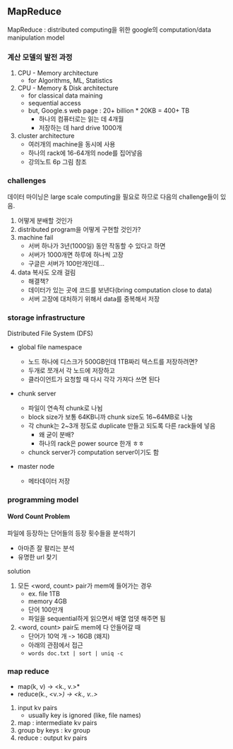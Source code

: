 ## MapReduce

MapReduce : distributed computing을 위한 google의 computation/data manipulation model

### 계산 모델의 발전 과정

1. CPU - Memory architecture
    * for Algorithms, ML, Statistics
1. CPU - Memory & Disk architecture
    * for classical data maining
    * sequential access
    * but, Google.s web page : 20+ billion * 20KB = 400+ TB
        * 하나의 컴퓨터로는 읽는 데 4개월
        * 저장하는 데 hard drive 1000개
1. cluster architecture
    * 여러개의 machine을 동시에 사용
    * 하나의 rack에 16-64개의 node를 집어넣음
    * 강의노트 6p 그림 참조

### challenges

데이터 마이닝은 large scale computing을 필요로 하므로 다음의 challenge들이 있음.
1. 어떻게 분배할 것인가
1. distributed program을 어떻게 구현할 것인가?
1. machine fail
    * 서버 하나가 3년(1000일) 동안 작동할 수 있다고 하면
    * 서버가 1000개면 하루에 하나씩 고장
    * 구글은 서버가 100만개인데...
1. data 복사도 오래 걸림
    * 해결책?
    * 데이터가 있는 곳에 코드를 보낸다(bring computation close to data)
    * 서버 고장에 대처하기 위해서 data를 중복해서 저장

### storage infrastructure

Distributed File System (DFS)

* global file namespace
    * 노드 하나에 디스크가 500GB인데 1TB짜리 텍스트를 저장하려면?
    * 두개로 쪼개서 각 노드에 저장하고
    * 클라이언트가 요청할 때 다시 각각 가져다 쓰면 된다

* chunk server
    * 파일이 연속적 chunk로 나뉨
    * block size가 보통 64KB니까 chunk size도 16~64MB로 나눔
    * 각 chunk는 2~3개 정도로 duplicate 만들고 되도록 다른 rack들에 넣음
        * 왜 굳이 분배?
        * 하나의 rack은 power source 한개 ㅎㅎ
    * chunck server가 computation server이기도 함
* master node
    * 메타데이터 저장

### programming model

#### Word Count Problem

파일에 등장하는 단어들의 등장 횟수들을 분석하기

* 아마존 잘 팔리는 분석
* 유명한 url 찾기

solution

1. 모든 <word, count> pair가 mem에 들어가는 경우
    * ex. file 1TB
    * memory 4GB
    * 단어 100만개
    * 파일을 sequential하게 읽으면서 배열 업뎃 해주면 됨
2. <word, count> pair도 mem에 다 안들어갈 때
    * 단어가 10억 개 -> 16GB (왜지)
    * 아래의 관점에서 접근
    * `words doc.txt | sort | uniq -c`

### map reduce

* map(k, v) -> <k., v.>*
* reduce(k., <v.>*) -> <k., v..>*

1. input kv pairs 
    * usually key is ignored (like, file names)
2. map : intermediate kv pairs
3. group by keys : kv group
4. reduce : output kv pairs


